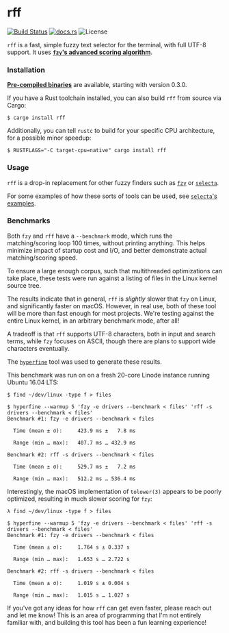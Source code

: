 # rff

[![Build Status](https://travis-ci.org/stewart/rff.svg?branch=master)](https://travis-ci.org/stewart/rff)
[![docs.rs](https://docs.rs/rff/badge.svg)](https://docs.rs/rff)
![License](https://img.shields.io/badge/license-MIT-blue.svg?style=flat)

`rff` is a fast, simple fuzzy text selector for the terminal, with full UTF-8 support. It uses [**`fzy`'s advanced scoring algorithm**][fzy-algo].

### Installation

[**Pre-compiled binaries**](https://github.com/stewart/rff/releases) are available, starting with version 0.3.0.

If you have a Rust toolchain installed, you can also build `rff` from source via Cargo:

    $ cargo install rff

Additionally, you can tell `rustc` to build for your specific CPU architecture, for a possible minor speedup:

    $ RUSTFLAGS="-C target-cpu=native" cargo install rff

### Usage

`rff` is a drop-in replacement for other fuzzy finders such as [`fzy`][fzy] or [`selecta`][selecta].

For some examples of how these sorts of tools can be used, see [`selecta`'s examples][selecta-examples].

### Benchmarks

Both `fzy` and `rff` have a `--benchmark` mode, which runs the matching/scoring loop 100 times, without printing anything.
This helps minimize impact of startup cost and I/O, and better demonstrate actual matching/scoring speed.

To ensure a large enough corpus, such that multithreaded optimizations can take place, these tests were run against a listing of files in the Linux kernel source tree.

The results indicate that in general, `rff` is _slightly_ slower that `fzy` on Linux, and significantly faster on macOS.
However, in real use, both of these tool will be more than fast enough for most projects.
We're testing against the entire Linux kernel, in an arbitrary benchmark mode, after all!

A tradeoff is that `rff` supports UTF-8 characters, both in input and search terms, while `fzy` focuses on ASCII, though there are plans to support wide characters eventually.

The [`hyperfine`](https://github.com/sharkdp/hyperfine) tool was used to generate these results.

This benchmark was run on on a fresh 20-core Linode instance running Ubuntu 16.04 LTS:

    $ find ~/dev/linux -type f > files

    $ hyperfine --warmup 5 'fzy -e drivers --benchmark < files' 'rff -s drivers --benchmark < files'
    Benchmark #1: fzy -e drivers --benchmark < files

      Time (mean ± σ):     423.9 ms ±   7.8 ms

      Range (min … max):   407.7 ms … 432.9 ms

    Benchmark #2: rff -s drivers --benchmark < files

      Time (mean ± σ):     529.7 ms ±   7.2 ms

      Range (min … max):   512.2 ms … 536.4 ms

Interestingly, the macOS implementation of `tolower(3)` appears to be poorly optimized, resulting in much slower scoring for `fzy`:

    λ find ~/dev/linux -type f > files

    $ hyperfine --warmup 5 'fzy -e drivers --benchmark < files' 'rff -s drivers --benchmark < files'
    Benchmark #1: fzy -e drivers --benchmark < files

      Time (mean ± σ):     1.764 s ± 0.337 s

      Range (min … max):   1.653 s … 2.722 s

    Benchmark #2: rff -s drivers --benchmark < files

      Time (mean ± σ):     1.019 s ± 0.004 s

      Range (min … max):   1.015 s … 1.027 s

If you've got any ideas for how `rff` can get even faster, please reach out and let me know!
This is an area of programming that I'm not entirely familiar with, and building this tool has been a fun learning experience!

[fzy]: https://github.com/jhawthorn/fzy
[fzy-algo]: https://github.com/jhawthorn/fzy/blob/master/ALGORITHM.md
[selecta]: https://github.com/garybernhardt/selecta
[selecta-examples]: https://github.com/garybernhardt/selecta/blob/master/EXAMPLES.md
